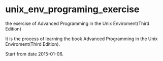 unix_env_programing_exercise
============================

the exercise of Advanced Programming in the Unix Enviroment(Third Edition)

It is the process of learning the book Advanced Programming in the Unix Enviroment(Third Edition).

Start from date 2015-01-06.
